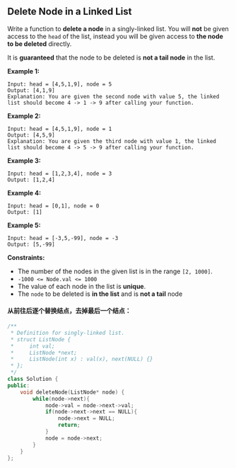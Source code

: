 ## Delete Node in a Linked List

Write a function to **delete a node** in a singly-linked list. You will **not** be given access to the `head` of the list, instead you will be given access to **the node to be deleted** directly.

It is **guaranteed** that the node to be deleted is **not a tail node** in the list.

**Example 1:**

```
Input: head = [4,5,1,9], node = 5
Output: [4,1,9]
Explanation: You are given the second node with value 5, the linked list should become 4 -> 1 -> 9 after calling your function.
```

**Example 2:**

```
Input: head = [4,5,1,9], node = 1
Output: [4,5,9]
Explanation: You are given the third node with value 1, the linked list should become 4 -> 5 -> 9 after calling your function.
```

**Example 3:**

```
Input: head = [1,2,3,4], node = 3
Output: [1,2,4]
```

**Example 4:**

```
Input: head = [0,1], node = 0
Output: [1]
```

**Example 5:**

```
Input: head = [-3,5,-99], node = -3
Output: [5,-99]
```

**Constraints:**

- The number of the nodes in the given list is in the range `[2, 1000]`.
- `-1000 <= Node.val <= 1000`
- The value of each node in the list is **unique**.
- The `node` to be deleted is **in the list** and is **not a tail** node

#### 从前往后逐个替换结点，去掉最后一个结点：

```c++
/**
 * Definition for singly-linked list.
 * struct ListNode {
 *     int val;
 *     ListNode *next;
 *     ListNode(int x) : val(x), next(NULL) {}
 * };
 */
class Solution {
public:
    void deleteNode(ListNode* node) {
        while(node->next){
            node->val = node->next->val;
            if(node->next->next == NULL){
                node->next = NULL;
                return;
            }
            node = node->next;
        }
    }
};
```

